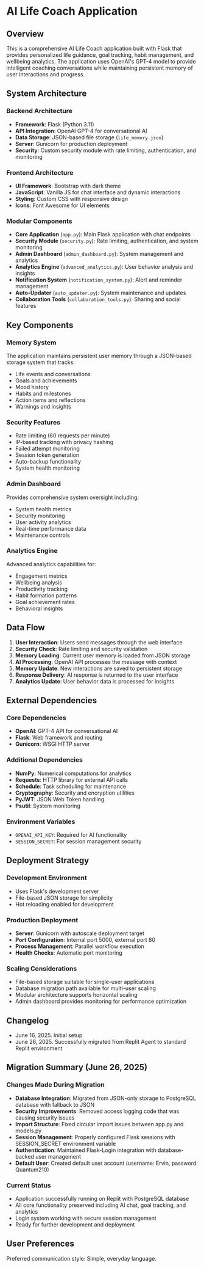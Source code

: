 # AI Life Coach Application

## Overview

This is a comprehensive AI Life Coach application built with Flask that provides personalized life guidance, goal tracking, habit management, and wellbeing analytics. The application uses OpenAI's GPT-4 model to provide intelligent coaching conversations while maintaining persistent memory of user interactions and progress.

## System Architecture

### Backend Architecture
- **Framework**: Flask (Python 3.11)
- **API Integration**: OpenAI GPT-4 for conversational AI
- **Data Storage**: JSON-based file storage (`life_memory.json`)
- **Server**: Gunicorn for production deployment
- **Security**: Custom security module with rate limiting, authentication, and monitoring

### Frontend Architecture
- **UI Framework**: Bootstrap with dark theme
- **JavaScript**: Vanilla JS for chat interface and dynamic interactions
- **Styling**: Custom CSS with responsive design
- **Icons**: Font Awesome for UI elements

### Modular Components
- **Core Application** (`app.py`): Main Flask application with chat endpoints
- **Security Module** (`security.py`): Rate limiting, authentication, and system monitoring
- **Admin Dashboard** (`admin_dashboard.py`): System management and analytics
- **Analytics Engine** (`advanced_analytics.py`): User behavior analysis and insights
- **Notification System** (`notification_system.py`): Alert and reminder management
- **Auto-Updater** (`auto_updater.py`): System maintenance and updates
- **Collaboration Tools** (`collaboration_tools.py`): Sharing and social features

## Key Components

### Memory System
The application maintains persistent user memory through a JSON-based storage system that tracks:
- Life events and conversations
- Goals and achievements
- Mood history
- Habits and milestones
- Action items and reflections
- Warnings and insights

### Security Features
- Rate limiting (60 requests per minute)
- IP-based tracking with privacy hashing
- Failed attempt monitoring
- Session token generation
- Auto-backup functionality
- System health monitoring

### Admin Dashboard
Provides comprehensive system oversight including:
- System health metrics
- Security monitoring
- User activity analytics
- Real-time performance data
- Maintenance controls

### Analytics Engine
Advanced analytics capabilities for:
- Engagement metrics
- Wellbeing analysis
- Productivity tracking
- Habit formation patterns
- Goal achievement rates
- Behavioral insights

## Data Flow

1. **User Interaction**: Users send messages through the web interface
2. **Security Check**: Rate limiting and security validation
3. **Memory Loading**: Current user memory is loaded from JSON storage
4. **AI Processing**: OpenAI API processes the message with context
5. **Memory Update**: New interactions are saved to persistent storage
6. **Response Delivery**: AI response is returned to the user interface
7. **Analytics Update**: User behavior data is processed for insights

## External Dependencies

### Core Dependencies
- **OpenAI**: GPT-4 API for conversational AI
- **Flask**: Web framework and routing
- **Gunicorn**: WSGI HTTP server

### Additional Dependencies
- **NumPy**: Numerical computations for analytics
- **Requests**: HTTP library for external API calls
- **Schedule**: Task scheduling for maintenance
- **Cryptography**: Security and encryption utilities
- **PyJWT**: JSON Web Token handling
- **Psutil**: System monitoring

### Environment Variables
- `OPENAI_API_KEY`: Required for AI functionality
- `SESSION_SECRET`: For session management security

## Deployment Strategy

### Development Environment
- Uses Flask's development server
- File-based JSON storage for simplicity
- Hot reloading enabled for development

### Production Deployment
- **Server**: Gunicorn with autoscale deployment target
- **Port Configuration**: Internal port 5000, external port 80
- **Process Management**: Parallel workflow execution
- **Health Checks**: Automatic port monitoring

### Scaling Considerations
- File-based storage suitable for single-user applications
- Database migration path available for multi-user scaling
- Modular architecture supports horizontal scaling
- Admin dashboard provides monitoring for performance optimization

## Changelog

- June 16, 2025. Initial setup
- June 26, 2025. Successfully migrated from Replit Agent to standard Replit environment

## Migration Summary (June 26, 2025)

### Changes Made During Migration
- **Database Integration**: Migrated from JSON-only storage to PostgreSQL database with fallback to JSON
- **Security Improvements**: Removed access logging code that was causing security issues
- **Import Structure**: Fixed circular import issues between app.py and models.py
- **Session Management**: Properly configured Flask sessions with SESSION_SECRET environment variable
- **Authentication**: Maintained Flask-Login integration with database-backed user management
- **Default User**: Created default user account (username: Ervin, password: Quantum210)

### Current Status
- Application successfully running on Replit with PostgreSQL database
- All core functionality preserved including AI chat, goal tracking, and analytics
- Login system working with secure session management
- Ready for further development and deployment

## User Preferences

Preferred communication style: Simple, everyday language.